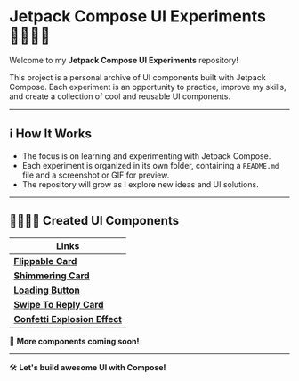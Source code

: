 # Jetpack Compose UI Experiments 👨🏼‍🔬🧪

Welcome to my **Jetpack Compose UI Experiments** repository! 

This project is a personal archive of UI components built with Jetpack Compose. Each experiment is an opportunity to practice, improve my skills, and create a collection of cool and reusable UI components.

---

## ℹ️ How It Works
- The focus is on learning and experimenting with Jetpack Compose.
- Each experiment is organized in its own folder, containing a `README.md` file and a screenshot or GIF for preview.
- The repository will grow as I explore new ideas and UI solutions.

---

## 👨🏼‍🎨🎨 Created UI Components

| Links |
|--------------------------------------------------------------------------------------------|
| [**Flippable Card**](app/app/src/main/java/com/tdiego/composechallenges/flippable_card)    |
| [**Shimmering Card**](app/app/src/main/java/com/tdiego/composechallenges/shimmering_card)  |
| [**Loading Button**](app/app/src/main/java/com/tdiego/composechallenges/loading_button)    |
| [**Swipe To Reply Card**](app/app/src/main/java/com/tdiego/composechallenges/swipe_to_reply_card)    |
| [**Confetti Explosion Effect**](app/app/src/main/java/com/tdiego/composechallenges/confetti_explosion)    |

📌 **More components coming soon!**

---

🛠️ **Let's build awesome UI with Compose!**


